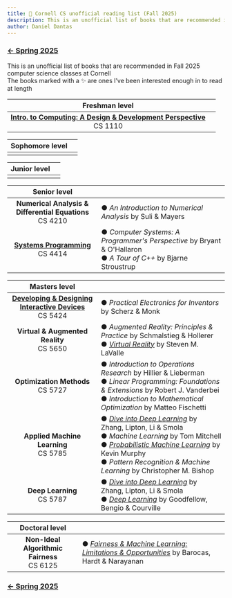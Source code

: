 ```yaml
---
title: 🐻 Cornell CS unofficial reading list (Fall 2025)
description: This is an unofficial list of books that are recommended in Fall 2025 computer science classes at Cornell
author: Daniel Dantas
---
```


### [← Spring 2025](https://dantasfiles.com/2025/01/22/cornell-cs-sp25.html)

This is an unofficial list of books that are recommended in Fall 2025 computer science classes at Cornell\
The books marked with a ✨ are ones I’ve been interested enough in to read at length

| Freshman level | |
| :---: | --- |
| **[Intro. to Computing: A Design & Development Perspective](https://www.cs.cornell.edu/courses/cs1110/2025fa/)** <br> CS 1110 | |

| Sophomore level | |
| :---: | --- |
| | |

| Junior level | |
| :---: | --- |
| | |

| Senior level | |
| :---: | --- |
| **Numerical Analysis & Differential Equations** <br> CS 4210 | ● _An Introduction to Numerical Analysis_ by Suli & Mayers |
| **[Systems Programming](https://www.cs.cornell.edu/courses/cs4414/2025fa/)** <br> CS 4414 | ● _Computer Systems: A Programmer's Perspective_ by Bryant & O'Hallaron <br> ● _A Tour of C++_ by Bjarne Stroustrup |

| Masters level | | 
| :---: | --- |
| [**Developing & Designing Interactive Devices**](https://canvas.cornell.edu/courses/80789/) <br> CS 5424 | ● _Practical Electronics for Inventors_ by Scherz & Monk |
| **Virtual & Augmented Reality** <br> CS 5650 | ● _Augmented Reality: Principles & Practice_ by Schmalstieg & Hollerer <br> ● _[Virtual Reality](https://lavalle.pl/vr/)_ by Steven M. LaValle |
| **Optimization Methods** <br> CS 5727 | ● _Introduction to Operations Research_ by Hillier & Lieberman <br> ● _Linear Programming: Foundations & Extensions_ by Robert J. Vanderbei <br> ● _Introduction to Mathematical Optimization_ by Matteo Fischetti |
| **Applied Machine Learning** <br> CS 5785 | ●  _[Dive into Deep Learning](https://d2l.ai/)_ by Zhang, Lipton, Li & Smola <br> ● _Machine Learning_ by Tom Mitchell <br> ● _[Probabilistic Machine Learning](https://probml.github.io/pml-book/)_ by Kevin Murphy <br> ● _Pattern Recognition & Machine Learning_ by Christopher M. Bishop |
| **Deep Learning** <br> CS 5787 | ●  _[Dive into Deep Learning](https://d2l.ai/)_ by Zhang, Lipton, Li & Smola <br> ● _[Deep Learning](https://www.deeplearningbook.org/)_ by Goodfellow, Bengio & Courville |

| Doctoral level | |
| :---: | --- | 
| **Non-Ideal Algorithmic Fairness** <br> CS 6125 |  ● _[Fairness & Machine Learning: Limitations & Opportunities](https://fairmlbook.org/)_ by Barocas, Hardt & Narayanan |

### [← Spring 2025](https://dantasfiles.com/2025/01/22/cornell-cs-sp25.html)
